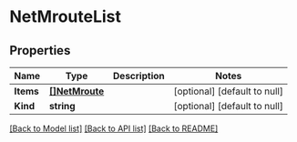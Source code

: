 # NetMrouteList

## Properties
Name | Type | Description | Notes
------------ | ------------- | ------------- | -------------
**Items** | [**[]NetMroute**](net_mroute.md) |  | [optional] [default to null]
**Kind** | **string** |  | [optional] [default to null]

[[Back to Model list]](../README.md#documentation-for-models) [[Back to API list]](../README.md#documentation-for-api-endpoints) [[Back to README]](../README.md)


